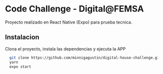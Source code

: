 
# Code Challenge - Digital@FEMSA

Proyecto realizado en React Native (Expo) para prueba tecnica.


## Instalacion

Clona el proyecto, instala las dependencias y ejecuta la APP

```bash
  git clone https://github.com/minnigagustin/digital-house-challenge.git
  yarn
  expo start
```
    